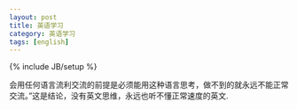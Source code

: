 ```yaml
---
layout: post
title: 英语学习
category: 英语学习
tags: [english]
---
```

{% include JB/setup %}

会用任何语言流利交流的前提是必须能用这种语言思考，做不到的就永远不能正常交流。”这是结论，没有英文思维，永远也听不懂正常速度的英文.



